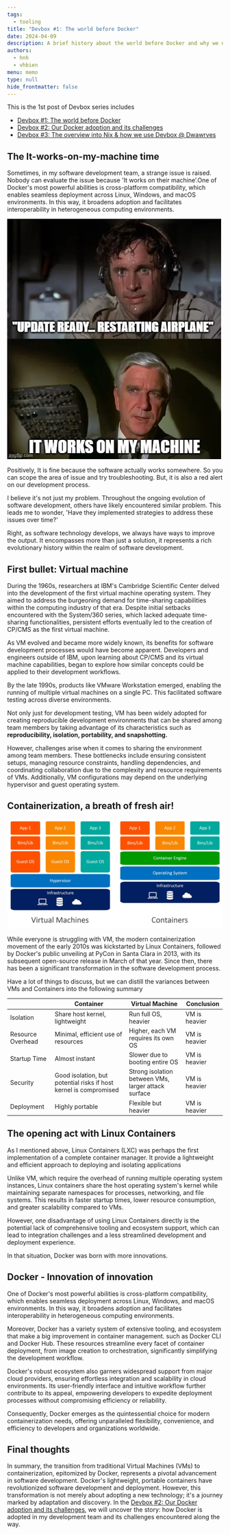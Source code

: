 ```yaml
---
tags: 
  - tooling
title: "Devbox #1: The world before Docker"
date: 2024-04-09
description: A brief history about the world before Docker and why we need devbox for local development
authors: 
  - hnh
  - vhbien
menu: memo
type: null
hide_frontmatter: false
---
```

This is the 1st post of Devbox series includes

- [Devbox #1: The world before Docker](https://memo.d.foundation/playground/_memo/devbox-a-world-before-docker)
- [Devbox #2: Our Docker adoption and its challenges](https://memo.d.foundation/playground/_memo/devbox-docker-adoption-and-challenges)
- [Devbox #3: The overview into Nix & how we use Devbox @ Dwawrves](https://memo.d.foundation/playground/_memo/devbox-nix-and-our-devbox-adoption)

## The It-works-on-my-machine time

Sometimes, in my software development team, a strange issue is raised. Nobody can evaluate the issue because 'It works on their machine’.One of Docker's most powerful abilities is cross-platform compatibility, which enables seamless deployment across Linux, Windows, and macOS environments. In this way, it broadens adoption and facilitates interoperability in heterogeneous computing environments.

![](assets/devbox-a-world-before-docker_untitled.webp)

Positively, It is fine because the software actually works somewhere. So you can scope the area of issue and try troubleshooting. But, it is also a red alert on our development process. 

I believe it's not just my problem. Throughout the ongoing evolution of software development, others have likely encountered similar problem. This leads me to wonder, 'Have they implemented strategies to address these issues over time?' 

Right, as software technology develops, we always have ways to improve the output. It encompasses more than just a solution, it represents a rich evolutionary history within the realm of software development.

## First bullet: Virtual machine

During the 1960s, researchers at IBM's Cambridge Scientific Center delved into the development of the first virtual machine operating system. They aimed to address the burgeoning demand for time-sharing capabilities within the computing industry of that era. Despite initial setbacks encountered with the System/360 series, which lacked adequate time-sharing functionalities, persistent efforts eventually led to the creation of CP/CMS as the first virtual machine.

As VM evolved and became more widely known, its benefits for software development processes would have become apparent. Developers and engineers outside of IBM, upon learning about CP/CMS and its virtual machine capabilities, began to explore how similar concepts could be applied to their development workflows.

By the late 1990s, products like VMware Workstation emerged, enabling the running of multiple virtual machines on a single PC. This facilitated software testing across diverse environments.

Not only just for development testing, VM has been widely adopted for creating reproducible development environments that can be shared among team members by taking advantage of its characteristics such as **reproducibility, isolation, portability, and snapshotting.**

However, challenges arise when it comes to sharing the environment among team members. These bottlenecks include ensuring consistent setups, managing resource constraints, handling dependencies, and coordinating collaboration due to the complexity and resource requirements of VMs. Additionally, VM configurations may depend on the underlying hypervisor and guest operating system.

## Containerization, a breath of fresh air!

![](assets/devbox-a-world-before-docker_untitled-2.webp)

While everyone is struggling with VM, the modern containerization movement of the early 2010s was kickstarted by Linux Containers, followed by Docker's public unveiling at PyCon in Santa Clara in 2013, with its subsequent open-source release in March of that year. Since then, there has been a significant transformation in the software development process.

Have a lot of things to discuss, but we can distill the variances between VMs and Containers into the following summary

|  | Container | Virtual Machine | Conclusion |
| --- | --- | --- | --- |
| Isolation | Share host kernel, lightweight | Run full OS, heavier | VM is heavier |
| Resource Overhead | Minimal, efficient use of resources | Higher, each VM requires its own OS | VM is heavier |
| Startup Time | Almost instant | Slower due to booting entire OS | VM is heavier |
| Security | Good isolation, but potential risks if host kernel is compromised | Strong isolation between VMs, larger attack surface | VM is heavier |
| Deployment | Highly portable | Flexible but heavier | VM is heavier |

## The opening act with Linux Containers

As I mentioned above, Linux Containers (LXC) was perhaps the first implementation of a complete container manager. It provide a lightweight and efficient approach to deploying and isolating applications

Unlike VM, which require the overhead of running multiple operating system instances, Linux containers share the host operating system's kernel while maintaining separate namespaces for processes, networking, and file systems. This results in faster startup times, lower resource consumption, and greater scalability compared to VMs. 

However, one disadvantage of using Linux Containers directly is the potential lack of comprehensive tooling and ecosystem support, which can lead to integration challenges and a less streamlined development and deployment experience. 

In that situation, Docker was born with more innovations.

## Docker - Innovation of innovation

One of Docker's most powerful abilities is cross-platform compatibility, which enables seamless deployment across Linux, Windows, and macOS environments. In this way, it broadens adoption and facilitates interoperability in heterogeneous computing environments.

Moreover, Docker has a variety system of extensive tooling, and ecosystem that make a big improvement in container management. such as Docker CLI and Docker Hub. These resources streamline every facet of container deployment, from image creation to orchestration, significantly simplifying the development workflow.

Docker's robust ecosystem also garners widespread support from major cloud providers, ensuring effortless integration and scalability in cloud environments. Its user-friendly interface and intuitive workflow further contribute to its appeal, empowering developers to expedite deployment processes without compromising efficiency or reliability.

Consequently, Docker emerges as the quintessential choice for modern containerization needs, offering unparalleled flexibility, convenience, and efficiency to developers and organizations worldwide.

## Final thoughts

In summary, the transition from traditional Virtual Machines (VMs) to containerization, epitomized by Docker, represents a pivotal advancement in software development. Docker's lightweight, portable containers have revolutionized software development and deployment. However, this transformation is not merely about adopting a new technology; it's a journey marked by adaptation and discovery. In the [Devbox #2: Our Docker adoption and its challenges](https://memo.d.foundation/playground/_memo/devbox-docker-adoption-and-challenges), we will uncover the story: how Docker is adopted in my development team and its challenges encountered along the way.

